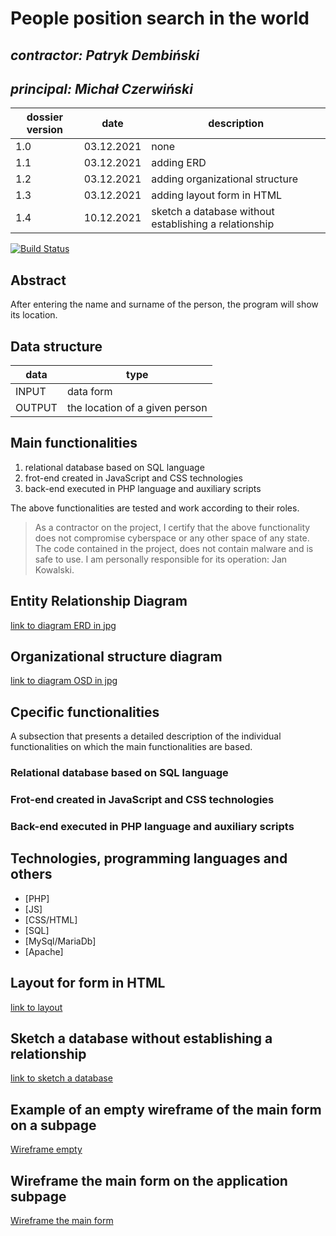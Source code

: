 # People position search in the world

## _contractor: Patryk Dembiński_
## _principal: Michał Czerwiński_


| dossier version | date | description |
| ------ | ------ | ------ |
| 1.0 | 03.12.2021 | none |
| 1.1 | 03.12.2021 | adding ERD |
| 1.2 | 03.12.2021 | adding organizational structure |
| 1.3 | 03.12.2021 | adding layout form in HTML |
| 1.4 | 10.12.2021 | sketch a database without establishing a relationship |

[![Build Status](https://travis-ci.org/joemccann/dillinger.svg?branch=master)](https://travis-ci.org/joemccann/dillinger)

## Abstract 
After entering the name and surname of the person, the program will show its location.

## Data structure

| data | type |
| ------ | ------ |
| INPUT | data form |
| OUTPUT | the location of a given person |

## Main functionalities

1. relational database based on SQL language
1. frot-end created in JavaScript and CSS technologies
1. back-end executed in PHP language and auxiliary scripts

The above functionalities are tested and work according to their roles.

> As a contractor on the project, I certify that the above functionality 
> does not compromise cyberspace or any other space of any state. 
> The code contained in the project, does not contain malware and is safe to use. 
> I am personally responsible for its operation: Jan Kowalski.

## Entity Relationship Diagram

[link to diagram ERD in jpg][erd]

## Organizational structure diagram

[link to diagram OSD in jpg][osd]

## Cpecific functionalities

A subsection that presents a detailed description of the individual functionalities on which the main functionalities are based.

### Relational database based on SQL language

### Frot-end created in JavaScript and CSS technologies

### Back-end executed in PHP language and auxiliary scripts

## Technologies, programming languages and others

- [PHP]
- [JS]
- [CSS/HTML]
- [SQL]
- [MySql/MariaDb]
- [Apache]

## Layout for form in HTML

[link to layout][form]

## Sketch a database without establishing a relationship

[link to sketch a database][db]

## Example of an empty wireframe of the main form on a subpage

[Wireframe empty][wireframeExample]

## Wireframe the main form on the application subpage

[Wireframe the main form][wireframeMain]

 [erd]: <https://github.com/Michal3456/3ai5/blob/main/4/ERD.jpg>
 
 [osd]: <https://github.com/Michal3456/3ai5/blob/main/4/OSD.jpg>
 
 [form]: <https://github.com/Michal3456/example_project/blob/main/sprites/Untitled%20Diagram.drawio(2).png>
 
 [db]: <https://github.com/Michal3456/3ai5/blob/main/4/db.jpg>
 
 [wireframeMain]: <https://github.com/Michal3456/example_project/blob/main/sprites/a_wireframe_subpage_with_the_main_application_form.jpg>
 
 [wireframeExample]: <https://github.com/Michal3456/example_project/blob/main/sprites/wireframe%20subpage_simple.jpg>
